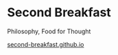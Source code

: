 # Second Breakfast

Philosophy, Food for Thought

[second-breakfast.github.io](https://second-breakfast.github.io)
